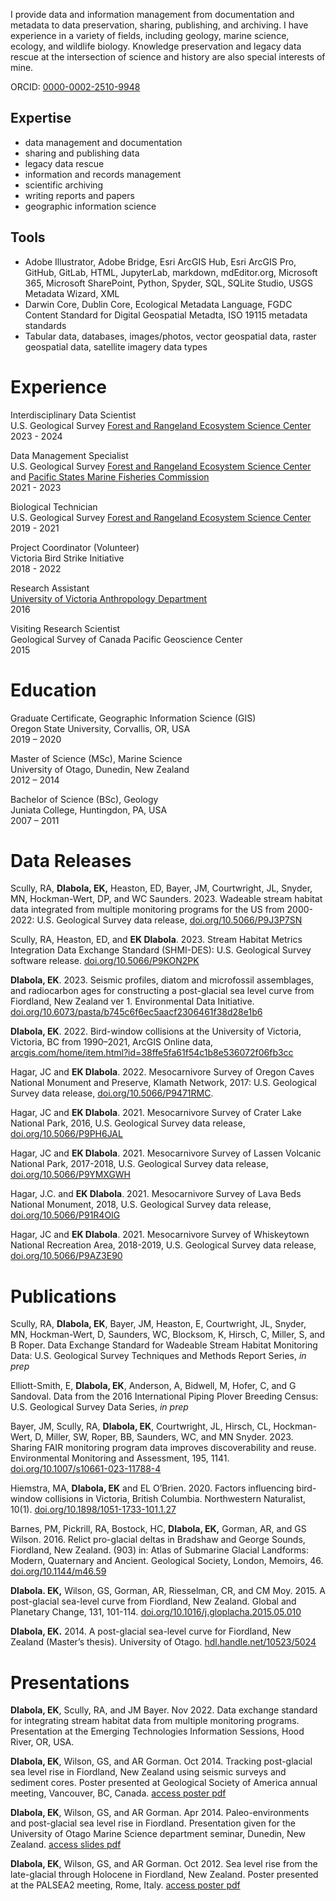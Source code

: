 I provide data and information management from documentation and metadata to data preservation, sharing, publishing, and archiving. I have experience in a variety of fields, including geology, marine science, ecology, and wildlife biology. Knowledge preservation and legacy data rescue at the intersection of science and history are also special interests of mine.

ORCID: [0000-0002-2510-9948](https://orcid.org/0000-0002-2510-9948 "ORCID")

## Expertise

- data management and documentation
- sharing and publishing data
- legacy data rescue
- information and records management
- scientific archiving
- writing reports and papers
- geographic information science

## Tools

- Adobe Illustrator, Adobe Bridge, Esri ArcGIS Hub, Esri ArcGIS Pro, GitHub, GitLab, HTML, JupyterLab, markdown, mdEditor.org, Microsoft 365, Microsoft SharePoint, Python, Spyder, SQL, SQLite Studio, USGS Metadata Wizard, XML
- Darwin Core, Dublin Core, Ecological Metadata Language, FGDC Content Standard for Digital Geospatial Metadta, ISO 19115 metadata standards
- Tabular data, databases, images/photos, vector geospatial data, raster geospatial data, satellite imagery data types

# Experience
Interdisciplinary Data Scientist
<br>U.S. Geological Survey [Forest and Rangeland Ecosystem Science Center](https://www.usgs.gov/centers/forest-and-rangeland-ecosystem-science-center)
<br>2023 - 2024

Data Management Specialist
<br>U.S. Geological Survey [Forest and Rangeland Ecosystem Science Center](https://www.usgs.gov/centers/forest-and-rangeland-ecosystem-science-center) and [Pacific States Marine Fisheries Commission](https://www.psmfc.org/)
<br>2021 - 2023

Biological Technician
<br>U.S. Geological Survey [Forest and Rangeland Ecosystem Science Center](https://www.usgs.gov/centers/forest-and-rangeland-ecosystem-science-center)
<br>2019 - 2021

Project Coordinator (Volunteer)
<br>Victoria Bird Strike Initiative
<br>2018 - 2022

Research Assistant
<br>[University of Victoria Anthropology Department](https://www.uvic.ca/socialsciences/anthropology/index.php)
<br>2016

Visiting Research Scientist
<br>Geological Survey of Canada Pacific Geoscience Center
<br>2015

# Education
Graduate Certificate, Geographic Information Science (GIS)
<br>Oregon State University, Corvallis, OR, USA
<br>2019 – 2020

Master of Science (MSc), Marine Science
<br>University of Otago, Dunedin, New Zealand
<br>2012 – 2014

Bachelor of Science (BSc), Geology
<br>Juniata College, Huntingdon, PA, USA
<br>2007 – 2011

# Data Releases

Scully, RA, **Dlabola, EK,** Heaston, ED, Bayer, JM, Courtwright, JL, Snyder, MN, Hockman-Wert, DP, and WC Saunders. 2023. Wadeable stream habitat data integrated from multiple monitoring programs for the US from 2000-2022: U.S. Geological Survey data release, [doi.org/10.5066/P9J3P7SN](https://doi.org/10.5066/P9J3P7SN)

Scully, RA, Heaston, ED, and **EK Dlabola**. 2023. Stream Habitat Metrics Integration Data Exchange Standard (SHMI-DES): U.S. Geological Survey software release. [doi.org/10.5066/P9KON2PK](https://doi.org/10.5066/P9KON2PK)

**Dlabola, EK**. 2023. Seismic profiles, diatom and microfossil assemblages, and radiocarbon ages for constructing a post-glacial sea level curve from Fiordland, New Zealand ver 1. Environmental Data Initiative. [doi.org/10.6073/pasta/b745c6f6ec5aacf2306461f38d28e1b6](https://doi.org/10.6073/pasta/b745c6f6ec5aacf2306461f38d28e1b6)

**Dlabola, EK**. 2022. Bird-window collisions at the University of Victoria, Victoria, BC from 1990–2021, ArcGIS Online data, [arcgis.com/home/item.html?id=38ffe5fa61f54c1b8e536072f06fb3cc](https://www.arcgis.com/home/item.html?id=38ffe5fa61f54c1b8e536072f06fb3cc)

Hagar, JC and **EK Dlabola**. 2022. Mesocarnivore Survey of Oregon Caves National Monument and Preserve, Klamath Network, 2017: U.S. Geological Survey data release, [doi.org/10.5066/P9471RMC](https://doi.org/10.5066/P9471RMC).

Hagar, JC and **EK Dlabola**. 2021. Mesocarnivore Survey of Crater Lake National Park, 2016, U.S. Geological Survey data release, [doi.org/10.5066/P9PH6JAL](https://doi.org/10.5066/P9PH6JAL)

Hagar, JC and **EK Dlabola**. 2021. Mesocarnivore Survey of Lassen Volcanic National Park, 2017-2018, U.S. Geological Survey data release, [doi.org/10.5066/P9YMXGWH](https://doi.org/10.5066/P9YMXGWH)

Hagar, J.C. and **EK Dlabola**. 2021. Mesocarnivore Survey of Lava Beds National Monument, 2018, U.S. Geological Survey data release, [doi.org/10.5066/P91R4OIG](https://doi.org/10.5066/P91R4OIG)

Hagar, JC and **EK Dlabola**. 2021. Mesocarnivore Survey of Whiskeytown National Recreation Area, 2018-2019, U.S. Geological Survey data release, [doi.org/10.5066/P9AZ3E90](https://doi.org/10.5066/P9AZ3E90)

# Publications

Scully, RA, **Dlabola, EK**, Bayer, JM, Heaston, E, Courtwright, JL, Snyder, MN, Hockman-Wert, D, Saunders, WC, Blocksom, K, Hirsch, C, Miller, S, and B Roper. Data Exchange Standard for Wadeable Stream Habitat Monitoring Data: U.S. Geological Survey Techniques and Methods Report Series, _in prep_

Elliott-Smith, E, **Dlabola, EK**, Anderson, A, Bidwell, M, Hofer, C, and G Sandoval. Data from the 2016 International Piping Plover Breeding Census: U.S. Geological Survey Data Series, _in prep_

Bayer, JM, Scully, RA, **Dlabola, EK**, Courtwright, JL, Hirsch, CL, Hockman-Wert, D, Miller, SW, Roper, BB, Saunders, WC, and MN Snyder. 2023. Sharing FAIR monitoring program data improves discoverability and reuse. Environmental Monitoring and Assessment, 195, 1141. [doi.org/10.1007/s10661-023-11788-4](https://doi.org/10.1007/s10661-023-11788-4)

Hiemstra, MA, **Dlabola, EK** and EL O’Brien. 2020. Factors influencing bird-window collisions in Victoria, British Columbia. Northwestern Naturalist, 10(1). [doi.org/10.1898/1051-1733-101.1.27](https://doi.org/10.1898/1051-1733-101.1.27)

Barnes, PM, Pickrill, RA, Bostock, HC, **Dlabola, EK,** Gorman, AR, and GS Wilson. 2016. Relict pro-glacial deltas in Bradshaw and George Sounds, Fiordland, New Zealand. (903) in: Atlas of Submarine Glacial Landforms: Modern, Quaternary and Ancient. Geological Society, London, Memoirs, 46. [doi.org/10.1144/m46.59](https://doi.org/10.1144/m46.59)

**Dlabola. EK,** Wilson, GS, Gorman, AR, Riesselman, CR, and CM Moy. 2015. A post-glacial sea-level curve from Fiordland, New Zealand. Global and Planetary Change, 131, 101-114. [doi.org/10.1016/j.gloplacha.2015.05.010](https://doi.org/10.1016/j.gloplacha.2015.05.010)

**Dlabola, EK.** 2014. A post-glacial sea-level curve for Fiordland, New Zealand (Master’s thesis). University of Otago. [hdl.handle.net/10523/5024](https://hdl.handle.net/10523/5024)

# Presentations

**Dlabola, EK**, Scully, RA, and JM Bayer. Nov 2022. Data exchange standard for integrating stream habitat data from multiple monitoring programs. Presentation at the Emerging Technologies Information Sessions, Hood River, OR, USA.

**Dlabola, EK**, Wilson, GS, and AR Gorman. Oct 2014. Tracking post-glacial sea level rise in Fiordland, New Zealand using seismic surveys and sediment cores. Poster presented at Geological Society of America annual meeting, Vancouver, BC, Canada. [access poster pdf](https://github.com/edlabo/edlabo.github.io/blob/master/assets/images/DlabolaGSA_poster.pdf)

**Dlabola, EK**, Wilson, GS, and AR Gorman. Apr 2014. Paleo-environments and post-glacial sea level rise in Fiordland. Presentation given for the University of Otago Marine Science department seminar, Dunedin, New Zealand. [access slides pdf](https://github.com/edlabo/edlabo.github.io/blob/master/assets/images/DlabolaMSciseminar_slides.pdf)

**Dlabola, EK**, Wilson, GS, and AR Gorman. Oct 2012. Sea level rise from the late-glacial through Holocene in Fiordland, New Zealand. Poster presented at the PALSEA2 meeting, Rome, Italy. [access poster pdf](https://github.com/edlabo/edlabo.github.io/blob/master/assets/images/DlabolaPALSEA_poster.pdf)
